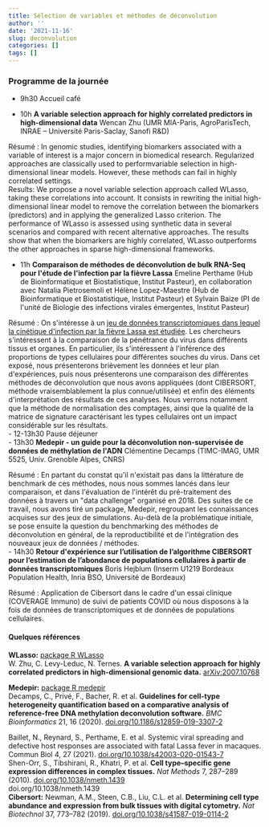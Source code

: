 ```yaml
---
title: Sélection de variables et méthodes de déconvolution
author: ''
date: '2021-11-16'
slug: deconvolution
categories: []
tags: []
---
```


### Programme de la journée

- 9h30 Accueil café  

- 10h **A variable selection approach for highly correlated predictors in high-dimensional data**
Wencan Zhu (UMR MIA-Paris, AgroParisTech, INRAE – Université Paris-Saclay, Sanofi R&D)

Résumé : In genomic studies, identifying biomarkers associated with a variable of interest is a major
concern in biomedical research. Regularized approaches are classically used to performvariable selection
in high-dimensional linear models. However, these methods can fail in highly correlated settings.  
Results: We propose a novel variable selection approach called WLasso, taking these correlations into
account. It consists in rewriting the initial high-dimensional linear model to remove the correlation between the biomarkers (predictors) and in applying the generalized Lasso criterion. The performance of WLasso is assessed using synthetic data in several scenarios and compared with recent alternative approaches. The results show that when the biomarkers are highly correlated, WLasso outperforms the other approaches in sparse high-dimensional frameworks.

- 11h **Comparaison de méthodes de déconvolution de bulk RNA-Seq pour l'étude de l'infection par la fièvre Lassa**
Emeline Perthame (Hub de Bioinformatique et Biostatistique, Institut Pasteur), en collaboration avec Natalia Pietrosemoli et Hélène Lopez-Maestre (Hub de Bioinformatique et Biostatistique, Institut Pasteur) et Sylvain Baize (PI de l'unité de Biologie des infections virales émergentes, Institut Pasteur)

Résumé : On s'intéresse à un [jeu de données transcriptomiques dans lequel la cinétique d'infection par la fièvre Lassa est étudiée](doi.org/10.1038/s42003-020-01543-7). Les chercheurs s'intéressent à la comparaison de la pénétrance du virus dans différents tissus et organes. En particulier, ils s'intéressent à l'inférence des proportions de types cellulaires pour différentes souches du virus. Dans cet exposé, nous présenterons brièvement les données et leur plan d'expériences, puis nous présenterons une comparaison des différentes méthodes de déconvolution que nous avons appliquées (dont CIBERSORT, méthode vraisemblablement la plus connue/utilisée) et enfin des éléments d'interprétation des résultats de ces analyses. Nous verrons notamment que la méthode de normalisation des comptages, ainsi que la qualité de la matrice de signature caractérisant les types cellulaires ont un impact considérable sur les résultats.  
                                                                                                           - 12-13h30 Pause déjeuner   
                                                                                                                                                                                                                      - 13h30 **Medepir - un guide pour la déconvolution non-supervisée de données de méthylation de l'ADN**
Clémentine Decamps (TIMC-IMAG, UMR 5525, Univ. Grenoble Alpes, CNRS)   

Résumé : En partant du constat qu'il n'existait pas dans la littérature de benchmark de ces méthodes, nous nous sommes lancés dans leur comparaison, et dans l'évaluation de l'intérêt du pré-traitement des données à travers un "data challenge" organisé en 2018. Des suites de ce travail, nous avons tiré un package, Medepir, regroupant les connaissances acquises sur des jeux de simulations. Au-delà de la problématique initiale, se pose ensuite la question du benchmarking des méthodes de déconvolution en général, de la reproductibilité et de l'intégration des nouveaux jeux de données / méthodes.  
                                                                                                           - 14h30 **Retour d'expérience sur l’utilisation de l’algorithme CIBERSORT pour l’estimation de l’abondance de populations cellulaires à partir de données transcriptomiques**
Boris Hejblum (Inserm U1219 Bordeaux Population Health, Inria BSO, Université de Bordeaux)

Résumé : Application de Cibersort dans le cadre d'un essai clinique (COVERAGE Immuno) de suivi de patients COVID où nous disposons à la fois de données de transcriptomiques et de données de populations cellulaires. 

#### Quelques références

**WLasso:** [package R WLasso](cran.r-project.org/package=WLasso/)  
W. Zhu, C. Levy-Leduc, N. Ternes. **A variable selection approach for highly correlated predictors
in high-dimensional genomic data.** [arXiv:2007.10768](arXiv:2007.10768)  

**Medepir:** [package R medepir](github.com/bcm-uga/medepir)  
Decamps, C., Privé, F., Bacher, R. et al. **Guidelines for cell-type heterogeneity quantification based on a comparative analysis of reference-free DNA methylation deconvolution software.** _BMC Bioinformatics_ 21, 16 (2020). [doi.org/10.1186/s12859-019-3307-2](doi.org/10.1186/s12859-019-3307-2)

Baillet, N., Reynard, S., Perthame, E. et al. Systemic viral spreading and defective host responses are associated with fatal Lassa fever in macaques. Commun Biol 4, 27 (2021). [doi.org/10.1038/s42003-020-01543-7](doi.org/10.1038/s42003-020-01543-7)  
Shen-Orr, S., Tibshirani, R., Khatri, P. et al. **Cell type–specific gene expression differences in complex tissues.** _Nat Methods_ 7, 287–289 (2010). [doi.org/10.1038/nmeth.1439](doi.org/10.1038/nmeth.1439)  
doi.org/10.1038/nmeth.1439  
**Cibersort:**
Newman, A.M., Steen, C.B., Liu, C.L. et al. **Determining cell type abundance and expression from bulk tissues with digital cytometry.** _Nat Biotechnol_ 37, 773–782 (2019). [doi.org/10.1038/s41587-019-0114-2](doi.org/10.1038/s41587-019-0114-2)


                                                                                             
                                                                                             
